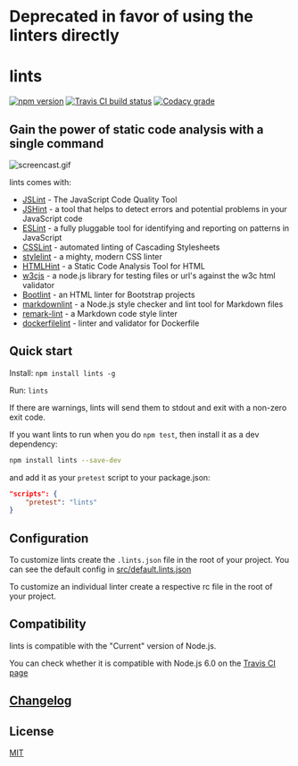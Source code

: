 # Deprecated in favor of using the linters directly

# lints

[![npm version](https://img.shields.io/npm/v/lints.svg?style=flat-square)](https://www.npmjs.com/package/lints)
[![Travis CI build status](https://img.shields.io/travis/EvgenyOrekhov/lints/master.svg?style=flat-square)](https://travis-ci.org/EvgenyOrekhov/lints)
[![Codacy grade](https://img.shields.io/codacy/757146806ea6467e9ecdd1cd2873ec60/master.svg?style=flat-square)](https://www.codacy.com/app/EvgenyOrekhov/lints)

## Gain the power of static code analysis with a single command

![screencast.gif](screencast.gif)

lints comes with:

- [JSLint](http://jslint.com) - The JavaScript Code Quality Tool
- [JSHint](http://jshint.com) - a tool that helps to detect errors and potential
  problems in your JavaScript code
- [ESLint](http://eslint.org) - a fully pluggable tool for identifying and
  reporting on patterns in JavaScript
- [CSSLint](http://csslint.net) - automated linting of Cascading Stylesheets
- [stylelint](http://stylelint.io) - a mighty, modern CSS linter
- [HTMLHint](http://htmlhint.com) - a Static Code Analysis Tool for HTML
- [w3cjs](http://thomasdavis.github.com/w3cjs/) - a node.js library for testing
  files or url's against the w3c html validator
- [Bootlint](http://www.bootlint.com) - an HTML linter for Bootstrap projects
- [markdownlint](https://github.com/DavidAnson/markdownlint) - a Node.js style
  checker and lint tool for Markdown files
- [remark-lint](https://github.com/wooorm/remark-lint) - a Markdown code style
  linter
- [dockerfilelint](https://github.com/replicatedhq/dockerfilelint) - linter and
  validator for Dockerfile

## Quick start

Install: `npm install lints -g`

Run: `lints`

If there are warnings, lints will send them to stdout and exit with a non-zero
exit code.

If you want lints to run when you do `npm test`, then install it as a dev
dependency:

```sh
npm install lints --save-dev
```

and add it as your `pretest` script to your package.json:

```json
"scripts": {
    "pretest": "lints"
}
```

## Configuration

To customize lints create the `.lints.json` file in the root of your project.
You can see the default config in
[src/default.lints.json](src/default.lints.json)

To customize an individual linter create a respective rc file in the root of
your project.

## Compatibility

lints is compatible with the "Current" version of Node.js.

You can check whether it is compatible with Node.js 6.0 on the
[Travis CI page](https://travis-ci.org/EvgenyOrekhov/lints)

## [Changelog](https://github.com/EvgenyOrekhov/lints/releases)

## License

[MIT](LICENSE)
